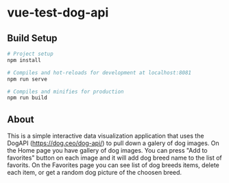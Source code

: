 # vue-test-dog-api

## Build Setup

``` bash
# Project setup
npm install

# Compiles and hot-reloads for development at localhost:8081
npm run serve

# Compiles and minifies for production
npm run build
```
## About

This is a simple interactive data visualization application that uses the DogAPI (https://dog.ceo/dog-api/) to pull down a galery of dog images.
On the Home page you have gallery of dog images. You can press "Add to favorites" button on each image and it will add dog breed name to the list of favorits.
On the Favorites page you can see list of dog breeds items, delete each item, or get a random dog picture of the choosen breed.